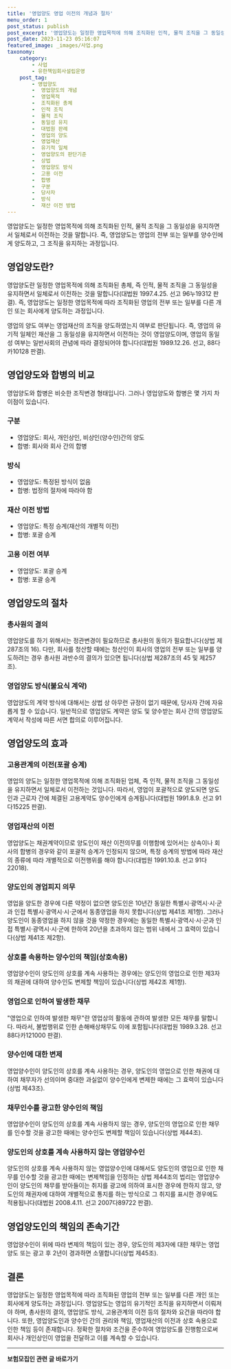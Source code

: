 ```yaml
---
title: '영업양도 영업 이전의 개념과 절차'
menu_order: 1
post_status: publish
post_excerpt: '영업양도는 일정한 영업목적에 의해 조직화된 인적, 물적 조직을 그 동일성을 유지하면서 일체로서 이전하는 것을 말합니다. 즉, 영업양도는 영업의 전부 또는 일부를 양수인에게 양도하고, 그 조직을 유지하는 과정입니다.'
post_date: 2023-11-23 05:16:07
featured_image: _images/사업.png
taxonomy:
    category:
        - 사업
        - 유한책임회사설립운영
    post_tag:
        - 영업양도
        -  영업양도의 개념
        -  영업목적
        -  조직화된 총체
        -  인적 조직
        -  물적 조직
        -  동일성 유지
        -  대법원 판례
        -  영업의 양도
        -  영업재산
        -  유기적 일체
        -  영업양도의 판단기준
        -  상법
        -  영업양도 방식
        -  고용 이전
        -  합병
        -  구분
        -  당사자
        -  방식
        -  재산 이전 방법
---
```



영업양도는 일정한 영업목적에 의해 조직화된 인적, 물적 조직을 그 동일성을 유지하면서 일체로서 이전하는 것을 말합니다. 즉, 영업양도는 영업의 전부 또는 일부를 양수인에게 양도하고, 그 조직을 유지하는 과정입니다.

## 영업양도란?

영업양도란 일정한 영업목적에 의해 조직화된 총체, 즉 인적, 물적 조직을 그 동일성을 유지하면서 일체로서 이전하는 것을 말합니다(대법원 1997.4.25. 선고 96누19312 판결). 즉, 영업양도는 일정한 영업목적에 따라 조직화된 영업의 전부 또는 일부를 다른 개인 또는 회사에게 양도하는 과정입니다.

영업의 양도 여부는 영업재산의 조직을 양도하였는지 여부로 판단됩니다. 즉, 영업의 유기적 일체인 재산을 그 동일성을 유지하면서 이전하는 것이 영업양도이며, 영업의 동일성 여부는 일반사회의 관념에 따라 결정되어야 합니다(대법원 1989.12.26. 선고, 88다카10128 판결).

## 영업양도와 합병의 비교

영업양도와 합병은 비슷한 조직변경 형태입니다. 그러나 영업양도와 합병은 몇 가지 차이점이 있습니다.

### 구분

- 영업양도: 회사, 개인상인, 비상인(양수인)간의 양도
- 합병: 회사와 회사 간의 합병

### 방식

- 영업양도: 특정된 방식이 없음
- 합병: 법정의 절차에 따라야 함

### 재산 이전 방법

- 영업양도: 특정 승계(재산의 개별적 이전)
- 합병: 포괄 승계

### 고용 이전 여부

- 영업양도: 포괄 승계
- 합병: 포괄 승계

## 영업양도의 절차

### 총사원의 결의

영업양도를 하기 위해서는 정관변경이 필요하므로 총사원의 동의가 필요합니다(상법 제287조의 16). 다만, 회사를 청산할 때에는 청산인이 회사의 영업의 전부 또는 일부를 양도하려는 경우 총사원 과반수의 결의가 있으면 됩니다(상법 제287조의 45 및 제257조).

### 영업양도 방식(불요식 계약)

영업양도의 계약 방식에 대해서는 상법 상 아무런 규정이 없기 때문에, 당사자 간에 자유롭게 할 수 있습니다. 일반적으로 영업양도 계약은 양도 및 양수받는 회사 간의 영업양도계약서 작성에 따른 서면 합의로 이루어집니다.

## 영업양도의 효과

### 고용관계의 이전(포괄 승계)

영업의 양도는 일정한 영업목적에 의해 조직화된 업체, 즉 인적, 물적 조직을 그 동일성을 유지하면서 일체로서 이전하는 것입니다. 따라서, 영업이 포괄적으로 양도되면 양도인과 근로자 간에 체결된 고용계약도 양수인에게 승계됩니다(대법원 1991.8.9. 선고 91다15225 판결).

### 영업재산의 이전

영업양도는 채권계약이므로 양도인이 재산 이전의무를 이행함에 있어서는 상속이나 회사의 합병의 경우와 같이 포괄적 승계가 인정되지 않으며, 특정 승계의 방법에 따라 재산의 종류에 따라 개별적으로 이전행위를 해야 합니다(대법원 1991.10.8. 선고 91다22018).

### 양도인의 경업피지 의무

영업을 양도한 경우에 다른 약정이 없으면 양도인은 10년간 동일한 특별시·광역시·시·군과 인접 특별시·광역시·시·군에서 동종영업을 하지 못합니다(상법 제41조 제1항). 그러나 양도인이 동종영업을 하지 않을 것을 약정한 경우에는 동일한 특별시·광역시·시·군과 인접 특별시·광역시·시·군에 한하여 20년을 초과하지 않는 범위 내에서 그 효력이 있습니다(상법 제41조 제2항).

### 상호를 속용하는 양수인의 책임(상호속용)

영업양수인이 양도인의 상호를 계속 사용하는 경우에는 양도인의 영업으로 인한 제3자의 채권에 대하여 양수인도 변제할 책임이 있습니다(상법 제42조 제1항).

### 영업으로 인하여 발생한 채무

"영업으로 인하여 발생한 채무"란 영업상의 활동에 관하여 발생한 모든 채무를 말합니다. 따라서, 불법행위로 인한 손해배상채무도 이에 포함됩니다(대법원 1989.3.28. 선고 88다카121000 판결).

### 양수인에 대한 변제

영업양수인이 양도인의 상호를 계속 사용하는 경우, 양도인의 영업으로 인한 채권에 대하여 채무자가 선의이며 중대한 과실없이 양수인에게 변제한 때에는 그 효력이 있습니다(상법 제43조).

### 채무인수를 광고한 양수인의 책임

영업양수인이 양도인의 상호를 계속 사용하지 않는 경우, 양도인의 영업으로 인한 채무를 인수할 것을 광고한 때에는 양수인도 변제할 책임이 있습니다(상법 제44조).

### 양도인의 상호를 계속 사용하지 않는 영업양수인

양도인의 상호를 계속 사용하지 않는 영업양수인에 대해서도 양도인의 영업으로 인한 채무를 인수할 것을 광고한 때에는 변제책임을 인정하는 상법 제44조의 법리는 영업양수인이 양도인의 채무를 받아들이는 취지를 광고에 의하여 표시한 경우에 한하지 않고, 양도인의 채권자에 대하여 개별적으로 통지를 하는 방식으로 그 취지를 표시한 경우에도 적용됩니다(대법원 2008.4.11. 선고 2007다89722 판결).

## 영업양도인의 책임의 존속기간

영업양수인이 위에 따라 변제의 책임이 있는 경우, 양도인의 제3자에 대한 채무는 영업양도 또는 광고 후 2년이 경과하면 소멸합니다(상법 제45조).

## 결론

영업양도는 일정한 영업목적에 따라 조직화된 영업의 전부 또는 일부를 다른 개인 또는 회사에게 양도하는 과정입니다. 영업양도는 영업의 유기적인 조직을 유지하면서 이뤄져야 하며, 총사원의 결의, 영업양도 방식, 고용관계의 이전 등의 절차와 요건을 따라야 합니다. 또한, 영업양도인과 양수인 간의 권리와 책임, 영업재산의 이전과 상호 속용으로 인한 책임 등이 존재합니다. 정확한 절차와 조건을 준수하여 영업양도를 진행함으로써 회사나 개인상인이 영업을 전달하고 이를 계속할 수 있습니다.
<!-- wp:separator -->
<hr class="wp-block-separator has-alpha-channel-opacity"/>
<!-- /wp:separator -->

<!-- wp:group {"backgroundColor":"base","layout":{"type":"constrained"}} -->
<div class="wp-block-group has-base-background-color has-background"><!-- wp:paragraph {"align":"center","fontSize":"medium"} -->
<p class="has-text-align-center has-large-font-size"><strong>보험모집인 관련 글 바로가기</strong></p>
<!-- /wp:paragraph -->


<!-- wp:latest-posts
{"categories":[{"id":15486,"count":19,"description":"","link":"https://uknowlaw.com/category/%eb%b3%b4%ed%97%98%eb%aa%a8%ec%a7%91%ec%9d%b8/","name":"보험모집인","slug":"보험모집인","taxonomy":"category","parent":0,"meta":[],"_links":{"self":[{"href":"https://uknowlaw.com/wp-json/wp/v2/categories/15486"}],"collection":[{"href":"https://uknowlaw.com/wp-json/wp/v2/categories"}],"about":[{"href":"https://uknowlaw.com/wp-json/wp/v2/taxonomies/category"}],"wp:post_type":[{"href":"https://uknowlaw.com/wp-json/wp/v2/posts?categories=15486"}],"curies":[{"name":"wp","href":"https://api.w.org/{rel}","templated":true}]}}],"postsToShow":100,"excerptLength":28,"postLayout":"grid","columns":2,"featuredImageAlign":"left","featuredImageSizeSlug":"large","fontSize":"small"} /--></div>
<!-- /wp:group -->